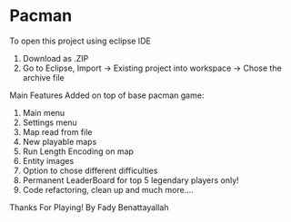 # Pacman

To open this project using eclipse IDE
1. Download as .ZIP
2. Go to Eclipse, Import -> Existing project into workspace -> Chose the archive file

Main Features Added on top of base pacman game:
1. Main menu
2. Settings menu
3. Map read from file
4. New playable maps
5. Run Length Encoding on map
6. Entity images
7. Option to chose different difficulties
8. Permanent LeaderBoard for top 5 legendary players only!
9. Code refactoring, clean up and much more....

Thanks For Playing!
By Fady Benattayallah

